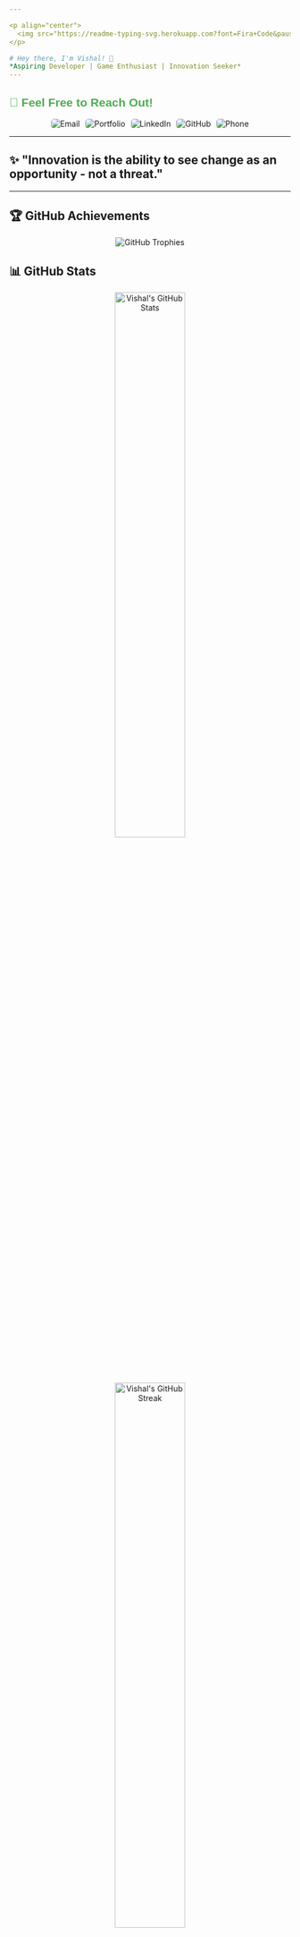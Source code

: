 ```yaml
---

<p align="center">
  <img src="https://readme-typing-svg.herokuapp.com?font=Fira+Code&pause=1000&color=F7F7F7&center=true&vCenter=true&width=435&lines=Welcome+to+My+GitHub+Profile!;I'm+a+Tech+Explorer+and+Developer!;Always+learning+something+new!" alt="Typing SVG" />
</p>

# Hey there, I'm Vishal! 👋  
*Aspiring Developer | Game Enthusiast | Innovation Seeker*  
---
```

<h2  style="font-family: 'Arial'; color: #4CAF50;">🤝 Feel Free to Reach Out!</h2>
<div align="center" style="display: flex; gap: 10px; justify-content: center;">
  <a href="mailto:vishal.ai23@stellamaryscoe.edu.in" style="text-decoration: none;">
    <img src="https://img.shields.io/badge/Email-vishal.ai23%40stellamaryscoe.edu.in-red?style=for-the-badge&logo=gmail&logoColor=white" alt="Email" style="border-radius: 5px;">
  </a>
  <a href="https://vishal-46.github.io/Vishal-Portfolio/" target="_blank" rel="noreferrer" style="text-decoration: none;">
    <img src="https://img.shields.io/badge/Portfolio-Vishal--Portfolio-green?style=for-the-badge&logo=google-chrome&logoColor=white" alt="Portfolio" style="border-radius: 5px;">
  </a>
  <a href="https://www.linkedin.com/in/vishaln24" target="_blank" rel="noreferrer" style="text-decoration: none;">
    <img src="https://img.shields.io/badge/LinkedIn-Vishal-blue?style=for-the-badge&logo=linkedin&logoColor=white" alt="LinkedIn" style="border-radius: 5px;">
  </a>
  <a href="https://github.com/Vishal-46" target="_blank" rel="noreferrer" style="text-decoration: none;">
    <img src="https://img.shields.io/badge/GitHub-Vishal--46-black?style=for-the-badge&logo=github&logoColor=white" alt="GitHub" style="border-radius: 5px;">
  </a>
  <a href="tel:+919876543210" target="_blank" rel="noreferrer" style="text-decoration: none;">
    <img src="https://img.shields.io/badge/Call%20Me-%2B91%209876543210-orange?style=for-the-badge&logo=phone&logoColor=white" alt="Phone" style="border-radius: 5px;">
  </a>
</div>


---

## ✨ "Innovation is the ability to see change as an opportunity - not a threat."  
---

## 🏆 GitHub Achievements  
<p align="center">
  <img src="https://github-profile-trophy.vercel.app/?username=vishal-46&theme=monokai&no-frame=false&no-bg=false&margin-w=4" alt="GitHub Trophies" />
</p>

## 📊 GitHub Stats
<div align="center">
  <img src="https://github-readme-stats.vercel.app/api?username=vishal-46&show_icons=true&theme=radical" alt="Vishal's GitHub Stats" width="50%" />
  <img src="https://streak-stats.demolab.com?user=vishal-46&theme=radical" alt="Vishal's GitHub Streak" width="50%" />
</div>

---

## 🚀 Skills & Technologies  
### Languages, Tools & Technologies
<p align="center">
  <a href="https://docs.microsoft.com/en-us/dotnet/csharp/" target="_blank" rel="noreferrer"><img src="https://raw.githubusercontent.com/danielcranney/readme-generator/main/public/icons/skills/csharp-colored.svg" width="36" height="36" alt="C#" title="C#" /></a>
  <a href="https://www.w3.org/TR/html52/" target="_blank" rel="noreferrer"><img src="https://raw.githubusercontent.com/danielcranney/readme-generator/main/public/icons/skills/html5-colored.svg" width="36" height="36" alt="HTML5" title="HTML5" /></a>
  <a href="https://www.w3.org/Style/CSS/" target="_blank" rel="noreferrer"><img src="https://raw.githubusercontent.com/danielcranney/readme-generator/main/public/icons/skills/css3-colored.svg" width="36" height="36" alt="CSS3" title="CSS3" /></a>
  <a href="https://www.docker.com/" target="_blank" rel="noreferrer"><img src="https://raw.githubusercontent.com/danielcranney/readme-generator/main/public/icons/skills/docker-colored.svg" width="36" height="36" alt="Docker" title="Docker" /></a>
  <a href="https://www.mysql.com/" target="_blank" rel="noreferrer"><img src="https://raw.githubusercontent.com/danielcranney/readme-generator/main/public/icons/skills/mysql-colored.svg" width="36" height="36" alt="MySQL" title="MySQL" /></a>
  <a href="https://www.python.org/" target="_blank" rel="noreferrer"><img src="https://raw.githubusercontent.com/danielcranney/readme-generator/main/public/icons/skills/python-colored.svg" width="36" height="36" alt="Python" title="Python" /></a>
  <a href="https://developer.mozilla.org/en-US/docs/Web/JavaScript" target="_blank" rel="noreferrer"><img src="https://raw.githubusercontent.com/danielcranney/readme-generator/main/public/icons/skills/javascript-colored.svg" width="36" height="36" alt="JavaScript" title="JavaScript" /></a>
  <a href="https://www.blender.org/" target="_blank" rel="noreferrer"><img src="https://raw.githubusercontent.com/danielcranney/readme-generator/main/public/icons/skills/blender-colored.svg" width="36" height="36" alt="Blender" title="Blender" /></a>
</p>

---

## 🌟 About Me
I'm an aspiring developer passionate about creating innovative solutions and immersive experiences through technology. Currently studying at Stella Maris College of Engineering, I am focused on mastering game development, 3D modeling, and web technologies. My goal is to leverage my skills in C#, Python, and Unity to build engaging games and applications that inspire others.

---

## 📈 Current Projects
Here are some of the exciting projects I am currently working on:

- **Game Development**: Designing an interactive game using Unity, focusing on gameplay mechanics and user experience.
- **Web Applications**: Building a dynamic web application using HTML, CSS, and JavaScript to enhance my front-end development skills.
- **3D Modeling**: Creating 3D assets for my game using Blender, learning the intricacies of modeling and texturing.

---

## 🌐 Connect with Me 🤝
I love connecting with fellow developers and learning from their experiences. Feel free to reach out to me on [LinkedIn](https://www.linkedin.com/in/vishaln24) or [GitHub](https://github.com/Vishal-46).

---

## 🎉 Fun Fact  
I’m a huge fan of **Minecraft**! It inspires my creativity and passion for game development. I love exploring different game mechanics and storytelling through my projects.

<p align="center">
  <img src="https://media.giphy.com/media/3oEduIT6dW9cBH5ZQc/giphy.gif?cid=790b7611pl4q93t1232s9tzperhsjfpq1w9lcwmdbe3ni4la&ep=v1_gifs_search&rid=giphy.gif&ct=g" width="300" height="300" alt="Minecraft GIF" />
</p>

---

## 🖥️ Dev Environment
<div align="center">
  <img src="https://img.shields.io/badge/OS-Windows-blue?style=for-the-badge&logo=windows" alt="Windows">
  <img src="https://img.shields.io/badge/OS-Linux-blue?style=for-the-badge&logo=linux" alt="Linux">

  <img src="https://img.shields.io/badge/Editor-Visual%20Studio%20Code-blue?style=for-the-badge&logo=visual-studio-code&logoColor=white" alt="VS Code">
  <img src="https://img.shields.io/badge/Editor-IntelliJ%20IDEA-blue?style=for-the-badge&logo=intellij-idea&logoColor=white" alt="IntelliJ IDEA">
  <img src="https://img.shields.io/badge/Editor-PyCharm-blue?style=for-the-badge&logo=pycharm&logoColor=white" alt="PyCharm">
  <img src="https://img.shields.io/badge/Editor-Sublime%20Text-blue?style=for-the-badge&logo=sublime-text&logoColor=white" alt="Sublime Text">

  <img src="https://img.shields.io/badge/Tools-GitHub-blue?style=for-the-badge&logo=github" alt="GitHub">
  <img src="https://img.shields.io/badge/Tools-Docker-blue?style=for-the-badge&logo=docker" alt="Docker">
  <img src="https://img.shields.io/badge/Tools-Jupyter-blue?style=for-the-badge&logo=jupyter&logoColor=white" alt="Jupyter">
  <img src="https://img.shields.io/badge/Tools-Git-blue?style=for-the-badge&logo=git&logoColor=white" alt="Git">
  <img src="https://img.shields.io/badge/Tools-Figma-blue?style=for-the-badge&logo=figma&logoColor=white" alt="Figma">
</div>


---

## 📈 Activity Graph
<p align="center">
  <img src="https://github-readme-activity-graph.cyclic.app/graph?username=vishal-46&theme=rogue" alt="Vishal's GitHub Activity Graph" />
</p>

<p align="center">
  <img src="https://quotes-github-readme.vercel.app/api?type=horizontal&theme=radical" alt="Inspiring Quote" />
</p>
